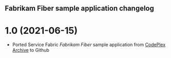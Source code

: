 ## Fabrikam Fiber sample application changelog

<a name="initial"></a>
# 1.0 (2021-06-15)

* Ported Service Fabric *Fabrikam Fiber* sample application from [CodePlex Archive](https://archive.codeplex.com/?p=fabrikam) to Github
